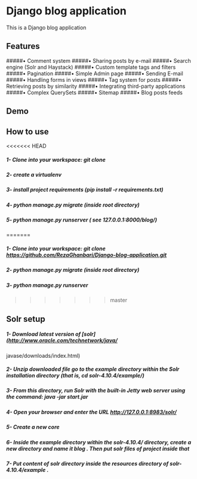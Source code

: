 # Django blog application
This is a Django blog application


## Features
#####• Comment system
#####• Sharing posts by e-mail
#####• Search engine (Solr and Haystack)
#####• Custom template tags and filters
#####• Pagination
#####• Simple Admin page
#####• Sending E-mail
#####• Handling forms in views
#####• Tag system for posts
#####• Retrieving posts by similarity
#####• Integrating third-party applications
#####• Complex QuerySets
#####• Sitemap
#####• Blog posts feeds


## Demo


## How to use
<<<<<<< HEAD
##### 1- Clone into your workspace: git clone
##### 2- create a virtualenv
##### 3- install project requirements (pip install -r requirements.txt)
##### 4- python manage.py migrate (inside root directory)
##### 5- python manage.py runserver ( see 127.0.0.1:8000/blog/)
=======
##### 1- Clone into your workspace: git clone https://github.com/RezaGhanbari/Django-blog-application.git
##### 2- python manage.py migrate (inside root directory)
##### 3- python manage.py runserver
>>>>>>> master


## Solr setup
##### 1- Download latest version of [solr](http://www.oracle.com/technetwork/java/
javase/downloads/index.html)
##### 2- Unzip downloaded file go to the example directory within the Solr installation directory (that is, cd solr-4.10.4/example/)
##### 3- From this directory, run Solr with the built-in Jetty web server using the command: java -jar start.jar
##### 4- Open your browser and enter the URL http://127.0.0.1:8983/solr/
##### 5- Create a new core
##### 6- Inside the example directory within the solr-4.10.4/ directory, create a new directory and name it blog . Then put solr files of project inside that
##### 7- Put content of solr directory inside the resources directory of solr-4.10.4/example .